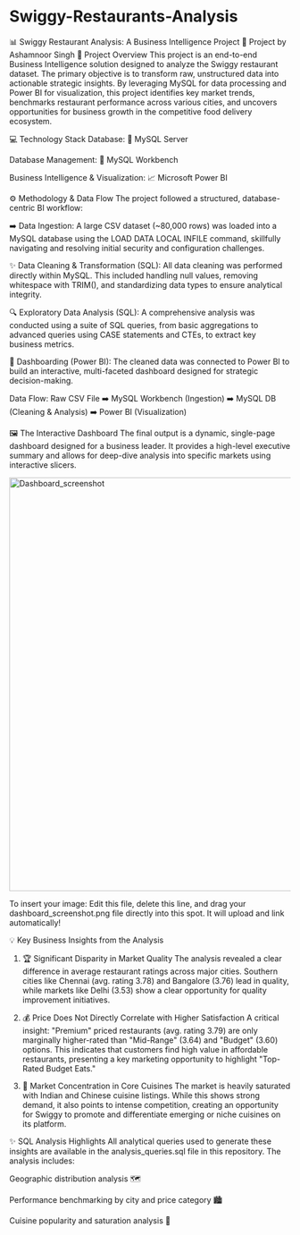 # Swiggy-Restaurants-Analysis
📊 Swiggy Restaurant Analysis: A Business Intelligence Project 🚀
Project by Ashamnoor Singh
📌 Project Overview
This project is an end-to-end Business Intelligence solution designed to analyze the Swiggy restaurant dataset. The primary objective is to transform raw, unstructured data into actionable strategic insights. By leveraging MySQL for data processing and Power BI for visualization, this project identifies key market trends, benchmarks restaurant performance across various cities, and uncovers opportunities for business growth in the competitive food delivery ecosystem.

💻 Technology Stack
Database: 💾 MySQL Server

Database Management: 🧰 MySQL Workbench

Business Intelligence & Visualization: 📈 Microsoft Power BI

⚙️ Methodology & Data Flow
The project followed a structured, database-centric BI workflow:

➡️ Data Ingestion: A large CSV dataset (~80,000 rows) was loaded into a MySQL database using the LOAD DATA LOCAL INFILE command, skillfully navigating and resolving initial security and configuration challenges.

✨ Data Cleaning & Transformation (SQL): All data cleaning was performed directly within MySQL. This included handling null values, removing whitespace with TRIM(), and standardizing data types to ensure analytical integrity.

🔍 Exploratory Data Analysis (SQL): A comprehensive analysis was conducted using a suite of SQL queries, from basic aggregations to advanced queries using CASE statements and CTEs, to extract key business metrics.

🎨 Dashboarding (Power BI): The cleaned data was connected to Power BI to build an interactive, multi-faceted dashboard designed for strategic decision-making.

Data Flow:
Raw CSV File ➡️ MySQL Workbench (Ingestion) ➡️ MySQL DB (Cleaning & Analysis) ➡️ Power BI (Visualization)

🖼️ The Interactive Dashboard
The final output is a dynamic, single-page dashboard designed for a business leader. It provides a high-level executive summary and allows for deep-dive analysis into specific markets using interactive slicers.

<img width="1312" height="740" alt="Dashboard_screenshot" src="https://github.com/user-attachments/assets/7c7353d7-08bd-4c0d-a35c-5b84e7a95c3c" />

To insert your image: Edit this file, delete this line, and drag your dashboard_screenshot.png file directly into this spot. It will upload and link automatically!

💡 Key Business Insights from the Analysis
1. 🏆 Significant Disparity in Market Quality
The analysis revealed a clear difference in average restaurant ratings across major cities. Southern cities like Chennai (avg. rating 3.78) and Bangalore (3.76) lead in quality, while markets like Delhi (3.53) show a clear opportunity for quality improvement initiatives.

2. 💰 Price Does Not Directly Correlate with Higher Satisfaction
A critical insight: "Premium" priced restaurants (avg. rating 3.79) are only marginally higher-rated than "Mid-Range" (3.64) and "Budget" (3.60) options. This indicates that customers find high value in affordable restaurants, presenting a key marketing opportunity to highlight "Top-Rated Budget Eats."

3. 🍜 Market Concentration in Core Cuisines
The market is heavily saturated with Indian and Chinese cuisine listings. While this shows strong demand, it also points to intense competition, creating an opportunity for Swiggy to promote and differentiate emerging or niche cuisines on its platform.

✨ SQL Analysis Highlights
All analytical queries used to generate these insights are available in the analysis_queries.sql file in this repository. The analysis includes:

Geographic distribution analysis 🗺️

Performance benchmarking by city and price category 🏙️

Cuisine popularity and saturation analysis 🍝
